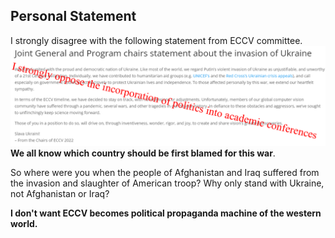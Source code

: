 ## Personal Statement
I strongly disagree with the following statement from ECCV committee.
![img|center](./personal_statement.png)
**We all know which country should be first blamed for this war**.

So where were you when the people of Afghanistan and Iraq suffered from the invasion and slaughter of American troop? Why only stand with Ukraine, not Afghanistan or Iraq?

**I don't want ECCV becomes political propaganda machine of the western world.**
